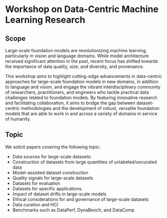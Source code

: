 # Workshop on Data-Centric Machine Learning Research


## Scope

Large-scale foundation models are revolutionizing machine learning, particularly in vision and language domains. While model architecture received significant attention in the past, recent focus has shifted towards the importance of data quality, size, and diversity, and provenance.

This workshop aims to highlight cutting-edge advancements in data-centric approaches for large-scale foundation models in new domains, in addition to language and vision, and engage the vibrant interdisciplinary community of researchers, practitioners, and engineers who tackle practical data challenges related to foundation models. By featuring innovative research and facilitating collaboration, it aims to bridge the gap between dataset-centric methodologies and the development of robust, versatile foundation models that are able to work in and across a variety of domains in service of humanity.

## Topic

We solicit papers covering the following topic:
- Data sources for large-scale datasets:
- Construction of datasets from large quantities of unlabeled/uncurated data
- Model-assisted dataset construction
- Quality signals for large-scale datasets
- Datasets for evaluation
- Datasets for specific applications.
- Impact of dataset drifts in large-scale models
- Ethical considerations for and governance of large-scale datasets
- Data curation and HCI
- Benchmarks such as DataPerf, DynaBench, and DataComp
